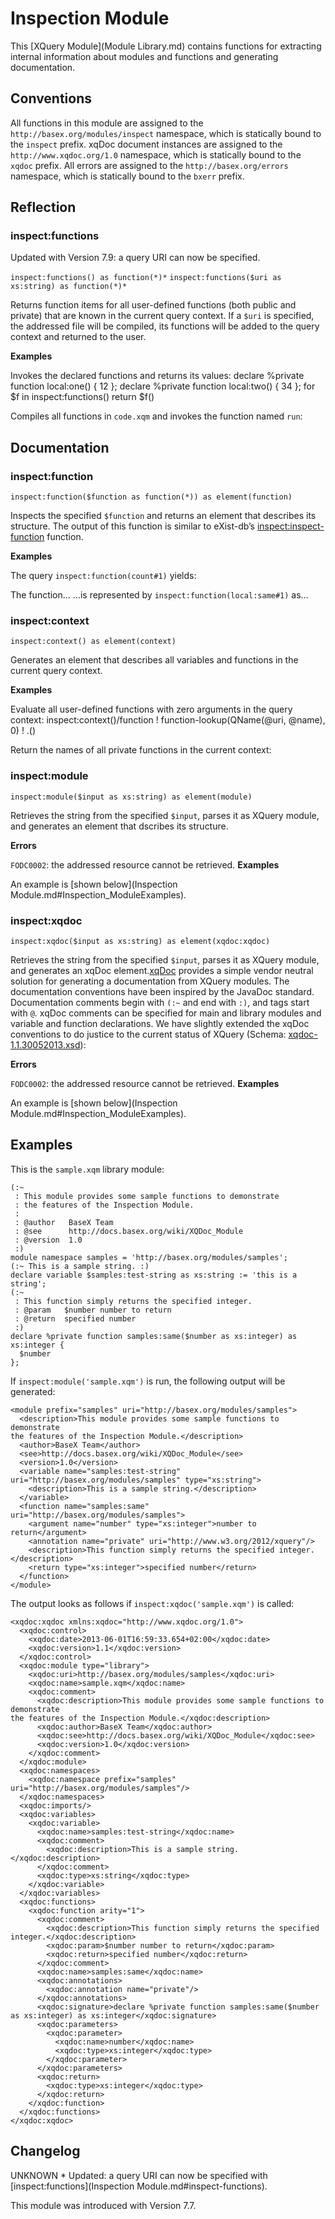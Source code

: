 
# Inspection Module
 


 
This [XQuery Module](Module Library.md) contains functions for extracting internal information about modules and functions and generating documentation. 

 
## Conventions

All functions in this module are assigned to the `http://basex.org/modules/inspect` namespace, which is statically bound to the `inspect` prefix. xqDoc document instances are assigned to the `http://www.xqdoc.org/1.0` namespace, which is statically bound to the `xqdoc` prefix. All errors are assigned to the `http://basex.org/errors` namespace, which is statically bound to the `bxerr` prefix. 

 
## Reflection

### inspect:functions

Updated with Version 7.9: a query URI can now be specified. 


`inspect:functions() as function(*)*`
`inspect:functions($uri as xs:string) as function(*)*`

Returns function items for all user-defined functions (both public and private) that are known in the current query context. If a `$uri` is specified, the addressed file will be compiled, its functions will be added to the query context and returned to the user. 

**Examples**

Invokes the declared functions and returns its values: 
    declare %private function local:one() { 12 };
    declare %private function local:two() { 34 };
    for $f in inspect:functions() return $f()

 Compiles all functions in `code.xqm` and invokes the function named `run`: 
 
## Documentation

### inspect:function

`inspect:function($function as function(*)) as element(function)`

Inspects the specified `$function` and returns an element that describes its structure. The output of this function is similar to eXist-db’s [inspect:inspect-function](http://exist-db.org/exist/apps/fundocs/view.html?uri=http://exist-db.org/xquery/inspection&location=java:org.exist.xquery.functions.inspect.InspectionModule) function. 

**Examples**

The query `inspect:function(count#1)` yields: 
    <function name="count" uri="http://www.w3.org/2005/xpath-functions">
      <argument type="item()" occurrence="*"/>
      <return type="xs:integer"/>
    </function>

 The function… …is represented by `inspect:function(local:same#1)` as… 

### inspect:context

`inspect:context() as element(context)`

Generates an element that describes all variables and functions in the current query context. 

**Examples**

Evaluate all user-defined functions with zero arguments in the query context: 
    inspect:context()/function ! function-lookup(QName(@uri, @name), 0) ! .()

 Return the names of all private functions in the current context: 

### inspect:module

`inspect:module($input as xs:string) as element(module)`

Retrieves the string from the specified `$input`, parses it as XQuery module, and generates an element that dscribes its structure. 

**Errors**

`FODC0002`: the addressed resource cannot be retrieved. 
**Examples**

An example is [shown below](Inspection Module.md#Inspection_ModuleExamples). 

### inspect:xqdoc

`inspect:xqdoc($input as xs:string) as element(xqdoc:xqdoc)`

Retrieves the string from the specified `$input`, parses it as XQuery module, and generates an xqDoc element.[xqDoc](http://xqdoc.org) provides a simple vendor neutral solution for generating a documentation from XQuery modules. The documentation conventions have been inspired by the JavaDoc standard. Documentation comments begin with `(:~` and end with `:)`, and tags start with `@`. xqDoc comments can be specified for main and library modules and variable and function declarations.  We have slightly extended the xqDoc conventions to do justice to the current status of XQuery (Schema: [xqdoc-1.1.30052013.xsd](http://files.basex.org/etc/xqdoc-1.1.30052013.xsd)): 

**Errors**

`FODC0002`: the addressed resource cannot be retrieved. 
**Examples**

An example is [shown below](Inspection Module.md#Inspection_ModuleExamples). 
 
## Examples

This is the `sample.xqm` library module: 


    (:~ 
     : This module provides some sample functions to demonstrate
     : the features of the Inspection Module.
     :
     : @author   BaseX Team
     : @see      http://docs.basex.org/wiki/XQDoc_Module
     : @version  1.0
     :)
    module namespace samples = 'http://basex.org/modules/samples';
    (:~ This is a sample string. :)
    declare variable $samples:test-string as xs:string := 'this is a string';
    (:~
     : This function simply returns the specified integer.
     : @param   $number number to return
     : @return  specified number
     :)
    declare %private function samples:same($number as xs:integer) as xs:integer {
      $number
    };


If `inspect:module('sample.xqm')` is run, the following output will be generated: 


    <module prefix="samples" uri="http://basex.org/modules/samples">
      <description>This module provides some sample functions to demonstrate
    the features of the Inspection Module.</description>
      <author>BaseX Team</author>
      <see>http://docs.basex.org/wiki/XQDoc_Module</see>
      <version>1.0</version>
      <variable name="samples:test-string" uri="http://basex.org/modules/samples" type="xs:string">
        <description>This is a sample string.</description>
      </variable>
      <function name="samples:same" uri="http://basex.org/modules/samples">
        <argument name="number" type="xs:integer">number to return</argument>
        <annotation name="private" uri="http://www.w3.org/2012/xquery"/>
        <description>This function simply returns the specified integer.</description>
        <return type="xs:integer">specified number</return>
      </function>
    </module>


The output looks as follows if `inspect:xqdoc('sample.xqm')` is called: 


    <xqdoc:xqdoc xmlns:xqdoc="http://www.xqdoc.org/1.0">
      <xqdoc:control>
        <xqdoc:date>2013-06-01T16:59:33.654+02:00</xqdoc:date>
        <xqdoc:version>1.1</xqdoc:version>
      </xqdoc:control>
      <xqdoc:module type="library">
        <xqdoc:uri>http://basex.org/modules/samples</xqdoc:uri>
        <xqdoc:name>sample.xqm</xqdoc:name>
        <xqdoc:comment>
          <xqdoc:description>This module provides some sample functions to demonstrate
    the features of the Inspection Module.</xqdoc:description>
          <xqdoc:author>BaseX Team</xqdoc:author>
          <xqdoc:see>http://docs.basex.org/wiki/XQDoc_Module</xqdoc:see>
          <xqdoc:version>1.0</xqdoc:version>
        </xqdoc:comment>
      </xqdoc:module>
      <xqdoc:namespaces>
        <xqdoc:namespace prefix="samples" uri="http://basex.org/modules/samples"/>
      </xqdoc:namespaces>
      <xqdoc:imports/>
      <xqdoc:variables>
        <xqdoc:variable>
          <xqdoc:name>samples:test-string</xqdoc:name>
          <xqdoc:comment>
            <xqdoc:description>This is a sample string.</xqdoc:description>
          </xqdoc:comment>
          <xqdoc:type>xs:string</xqdoc:type>
        </xqdoc:variable>
      </xqdoc:variables>
      <xqdoc:functions>
        <xqdoc:function arity="1">
          <xqdoc:comment>
            <xqdoc:description>This function simply returns the specified integer.</xqdoc:description>
            <xqdoc:param>$number number to return</xqdoc:param>
            <xqdoc:return>specified number</xqdoc:return>
          </xqdoc:comment>
          <xqdoc:name>samples:same</xqdoc:name>
          <xqdoc:annotations>
            <xqdoc:annotation name="private"/>
          </xqdoc:annotations>
          <xqdoc:signature>declare %private function samples:same($number as xs:integer) as xs:integer</xqdoc:signature>
          <xqdoc:parameters>
            <xqdoc:parameter>
              <xqdoc:name>number</xqdoc:name>
              <xqdoc:type>xs:integer</xqdoc:type>
            </xqdoc:parameter>
          </xqdoc:parameters>
          <xqdoc:return>
            <xqdoc:type>xs:integer</xqdoc:type>
          </xqdoc:return>
        </xqdoc:function>
      </xqdoc:functions>
    </xqdoc:xqdoc>

 
## Changelog
UNKNOWN * Updated: a query URI can now be specified with [inspect:functions](Inspection Module.md#inspect-functions). 

This module was introduced with Version 7.7. 

